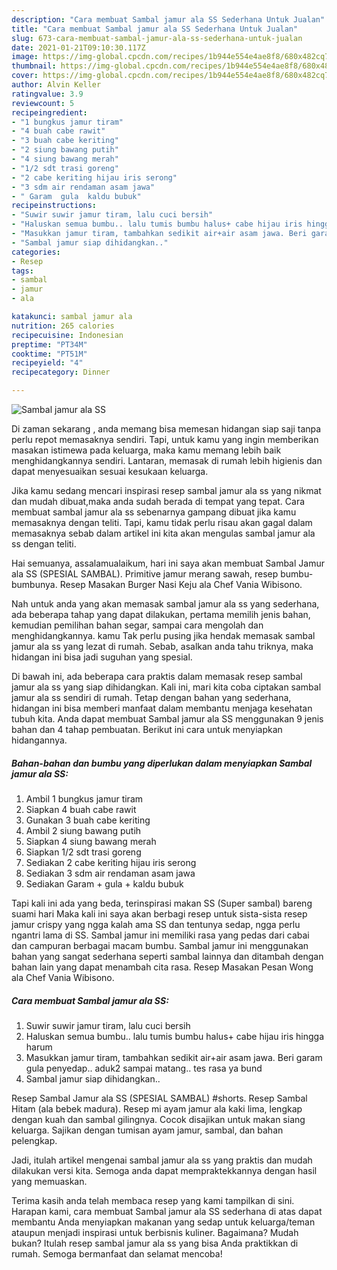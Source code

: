 ```yaml
---
description: "Cara membuat Sambal jamur ala SS Sederhana Untuk Jualan"
title: "Cara membuat Sambal jamur ala SS Sederhana Untuk Jualan"
slug: 673-cara-membuat-sambal-jamur-ala-ss-sederhana-untuk-jualan
date: 2021-01-21T09:10:30.117Z
image: https://img-global.cpcdn.com/recipes/1b944e554e4ae8f8/680x482cq70/sambal-jamur-ala-ss-foto-resep-utama.jpg
thumbnail: https://img-global.cpcdn.com/recipes/1b944e554e4ae8f8/680x482cq70/sambal-jamur-ala-ss-foto-resep-utama.jpg
cover: https://img-global.cpcdn.com/recipes/1b944e554e4ae8f8/680x482cq70/sambal-jamur-ala-ss-foto-resep-utama.jpg
author: Alvin Keller
ratingvalue: 3.9
reviewcount: 5
recipeingredient:
- "1 bungkus jamur tiram"
- "4 buah cabe rawit"
- "3 buah cabe keriting"
- "2 siung bawang putih"
- "4 siung bawang merah"
- "1/2 sdt trasi goreng"
- "2 cabe keriting hijau iris serong"
- "3 sdm air rendaman asam jawa"
- " Garam  gula  kaldu bubuk"
recipeinstructions:
- "Suwir suwir jamur tiram, lalu cuci bersih"
- "Haluskan semua bumbu.. lalu tumis bumbu halus+ cabe hijau iris hingga harum"
- "Masukkan jamur tiram, tambahkan sedikit air+air asam jawa. Beri garam gula penyedap.. aduk2 sampai matang.. tes rasa ya bund"
- "Sambal jamur siap dihidangkan.."
categories:
- Resep
tags:
- sambal
- jamur
- ala

katakunci: sambal jamur ala 
nutrition: 265 calories
recipecuisine: Indonesian
preptime: "PT34M"
cooktime: "PT51M"
recipeyield: "4"
recipecategory: Dinner

---
```



![Sambal jamur ala SS](https://img-global.cpcdn.com/recipes/1b944e554e4ae8f8/680x482cq70/sambal-jamur-ala-ss-foto-resep-utama.jpg)

Di zaman  sekarang , anda memang bisa memesan hidangan siap saji tanpa perlu repot memasaknya sendiri. Tapi, untuk kamu yang ingin memberikan masakan istimewa pada keluarga, maka kamu memang lebih baik menghidangkannya sendiri. Lantaran, memasak di rumah lebih higienis dan dapat menyesuaikan sesuai kesukaan keluarga.

Jika kamu sedang mencari inspirasi resep sambal jamur ala ss yang nikmat dan mudah dibuat,maka anda sudah berada di tempat yang tepat. Cara membuat sambal jamur ala ss  sebenarnya gampang dibuat jika kamu memasaknya dengan teliti. Tapi, kamu tidak perlu risau akan gagal dalam memasaknya 
sebab dalam artikel ini kita akan mengulas sambal jamur ala ss dengan teliti.  

Hai semuanya, assalamualaikum, hari ini saya akan membuat Sambal Jamur ala SS (SPESIAL SAMBAL). Primitive jamur merang sawah, resep bumbu-bumbunya. Resep Masakan Burger Nasi Keju ala Chef Vania Wibisono.

Nah untuk anda yang akan memasak sambal jamur ala ss yang sederhana, ada beberapa tahap yang dapat dilakukan, pertama memilih jenis bahan, kemudian pemilihan bahan segar, sampai cara mengolah dan menghidangkannya. kamu Tak perlu pusing jika hendak memasak sambal jamur ala ss yang lezat di rumah. Sebab, asalkan anda  tahu triknya, maka hidangan ini bisa jadi suguhan yang spesial.

Di bawah ini, ada beberapa cara praktis  dalam memasak resep sambal jamur ala ss yang siap dihidangkan. Kali ini, mari kita coba ciptakan sambal jamur ala ss sendiri di rumah. Tetap dengan bahan yang sederhana, hidangan ini bisa memberi manfaat dalam membantu menjaga kesehatan tubuh kita. Anda dapat membuat Sambal jamur ala SS menggunakan 9 jenis bahan dan 4 tahap pembuatan. Berikut ini cara untuk menyiapkan hidangannya.

<!--inarticleads1-->

##### Bahan-bahan dan bumbu yang diperlukan dalam menyiapkan Sambal jamur ala SS:

1. Ambil 1 bungkus jamur tiram
1. Siapkan 4 buah cabe rawit
1. Gunakan 3 buah cabe keriting
1. Ambil 2 siung bawang putih
1. Siapkan 4 siung bawang merah
1. Siapkan 1/2 sdt trasi goreng
1. Sediakan 2 cabe keriting hijau iris serong
1. Sediakan 3 sdm air rendaman asam jawa
1. Sediakan  Garam + gula + kaldu bubuk


Tapi kali ini ada yang beda, terinspirasi makan SS (Super sambal) bareng suami hari Maka kali ini saya akan berbagi resep untuk sista-sista resep jamur crispy yang ngga kalah ama SS dan tentunya sedap, ngga perlu ngantri lama di SS. Sambal jamur ini memiliki rasa yang pedas dari cabai dan campuran berbagai macam bumbu. Sambal jamur ini menggunakan bahan yang sangat sederhana seperti sambal lainnya dan ditambah dengan bahan lain yang dapat menambah cita rasa. Resep Masakan Pesan Wong ala Chef Vania Wibisono. 

<!--inarticleads2-->

##### Cara membuat Sambal jamur ala SS:

1. Suwir suwir jamur tiram, lalu cuci bersih
1. Haluskan semua bumbu.. lalu tumis bumbu halus+ cabe hijau iris hingga harum
1. Masukkan jamur tiram, tambahkan sedikit air+air asam jawa. Beri garam gula penyedap.. aduk2 sampai matang.. tes rasa ya bund
1. Sambal jamur siap dihidangkan..


Resep Sambal Jamur ala SS (SPESIAL SAMBAL) #shorts. Resep Sambal Hitam (ala bebek madura). Resep mi ayam jamur ala kaki lima, lengkap dengan kuah dan sambal gilingnya. Cocok disajikan untuk makan siang keluarga. Sajikan dengan tumisan ayam jamur, sambal, dan bahan pelengkap. 

Jadi, itulah artikel mengenai  sambal jamur ala ss  yang praktis dan mudah dilakukan versi kita. Semoga anda dapat mempraktekkannya dengan hasil yang memuaskan. 

Terima kasih anda telah membaca resep yang kami tampilkan di sini. Harapan kami, cara membuat  Sambal jamur ala SS sederhana di atas dapat membantu Anda menyiapkan makanan yang sedap untuk keluarga/teman ataupun menjadi inspirasi untuk berbisnis kuliner. Bagaimana? Mudah bukan? Itulah resep sambal jamur ala ss yang bisa Anda praktikkan di rumah. Semoga bermanfaat dan selamat mencoba!


